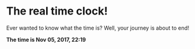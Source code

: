 # The real time clock!

Ever wanted to know what the time is? Well, your journey is about to end!

**The time is Nov 05, 2017, 22:19**